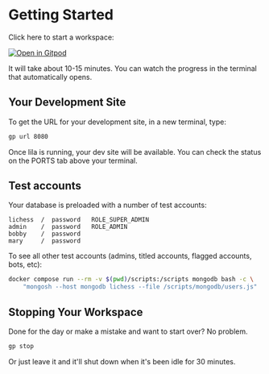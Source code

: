 # Getting Started

Click here to start a workspace:

[![Open in Gitpod](https://gitpod.io/button/open-in-gitpod.svg)](https://gitpod.io/new/#https://github.com/lichess-org/lila-docker)

It will take about 10-15 minutes. You can watch the progress in the terminal that automatically opens.

## Your Development Site

To get the URL for your development site, in a new terminal, type:

```bash
gp url 8080
```

Once lila is running, your dev site will be available. You can check the status on the PORTS tab above your terminal.

## Test accounts

Your database is preloaded with a number of test accounts:

    lichess  /  password   ROLE_SUPER_ADMIN
    admin    /  password   ROLE_ADMIN
    bobby    /  password
    mary     /  password

To see all other test accounts (admins, titled accounts, flagged accounts, bots, etc):

```bash
docker compose run --rm -v $(pwd)/scripts:/scripts mongodb bash -c \
    "mongosh --host mongodb lichess --file /scripts/mongodb/users.js"
```

## Stopping Your Workspace

Done for the day or make a mistake and want to start over? No problem.

```bash
gp stop
```

Or just leave it and it'll shut down when it's been idle for 30 minutes.
